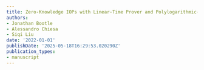 ```yaml
---
title: Zero-Knowledge IOPs with Linear-Time Prover and Polylogarithmic-Time Verifier
authors:
- Jonathan Bootle
- Alessandro Chiesa
- Siqi Liu
date: '2022-01-01'
publishDate: '2025-05-18T16:29:53.020290Z'
publication_types:
- manuscript
---
```

